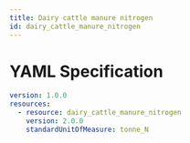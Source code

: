 ```yaml
---
title: Dairy cattle manure nitrogen
id: dairy_cattle_manure_nitrogen
---
```




# YAML Specification

```yaml
version: 1.0.0
resources:
  - resource: dairy_cattle_manure_nitrogen
    version: 2.0.0
    standardUnitOfMeasure: tonne_N
```



